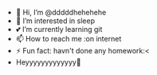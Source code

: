 - 👋 Hi, I’m @dddddhehehehe
- 👀 I’m interested in sleep
- 💕 I’m currently learning git
- 📫 How to reach me :on internet
- ⚡ Fun fact: havn't done any homework:<
- Heyyyyyyyyyyyyy🙌

<!---
dddddhehehehe/dddddhehehehe is a ✨ special ✨ repository because its `README.md` (this file) appears on your GitHub profile.
You can click the Preview link to take a look at your changes.
--->
